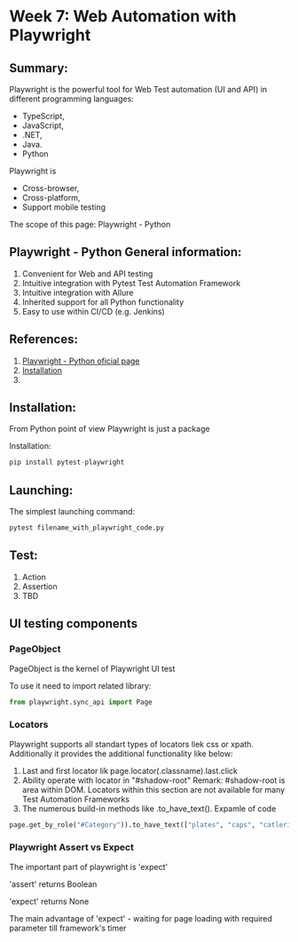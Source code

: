 # Week 7: Web Automation with Playwright


## Summary:

Playwright is the powerful tool for Web Test automation (UI and API) in different programming languages:
- TypeScript, 
- JavaScript,
- .NET,
- Java.
- Python

Playwright is 
- Cross-browser,
- Cross-platform,
- Support mobile testing

The scope of this page: Playwright - Python


## Playwright - Python General information:

1. Convenient for Web and API testing
2. Intuitive integration with Pytest Test Automation Framework
3. Intuitive integration with Allure
4. Inherited  support for all Python functionality
5. Easy to use within CI/CD (e.g. Jenkins)


## References:

1. [Playwright - Python oficial page](https://playwright.dev/python/)
2. [Installation](https://playwright.dev/python/docs/intro)
3. 


## Installation:

From Python point of view Playwright is just a package

Installation: 
```python
pip install pytest-playwright
```


## Launching:

The simplest launching command: 
```python
pytest filename_with_playwright_code.py
```


## Test:

1. Action
2. Assertion
3. TBD


## UI testing components


### PageObject

PageObject is the kernel of Playwright UI test

To use it need to import related library: 
```python
from playwright.sync_api import Page
```

### Locators

Playwright supports all standart types of locators liek css or xpath. Additionally it provides the additional functionality like below:
1. Last and first locator lik
page.locator(.classname).last.click
2. Ability operate with locator in "#shadow-root"
Remark: #shadow-root is area within DOM. Locators within this section are not available for many Test Automation Frameworks
3. The numerous build-in methods like .to_have_text(). Expamle of code
 
```python
page.get_by_role("#Category")).to_have_text(["plates", "caps", "catleriese"])
```


### Playwright Assert vs Expect

The important part of playwright is 'expect'

'assert' returns Boolean

'expect' returns None

The main advantage of 'expect' - waiting for page loading with required parameter till framework's timer
